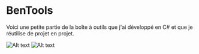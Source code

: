 # BenTools
Voici une petite partie de la boîte à outils que j'ai développé en C# et que je réutilise de projet en projet.

![Alt text]([img]https://i.imgur.com/Bl4kscA.png "Codes utilitaires que l'on retrouve dans l'application.")
![Alt text](https://i.imgur.com/nQeWnDg.png "Arborescence des fichiers de l'application.")
